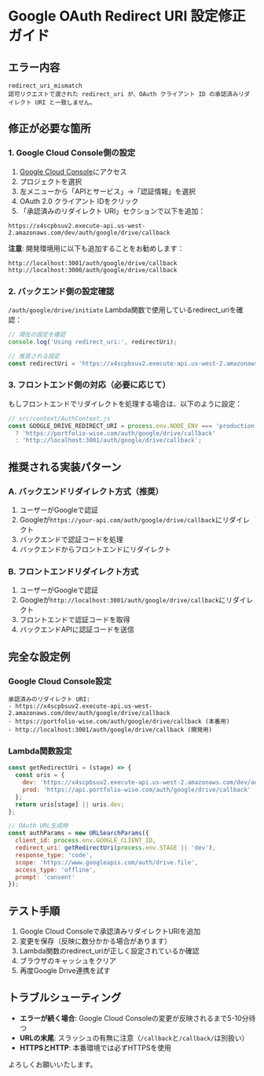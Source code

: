 # Google OAuth Redirect URI 設定修正ガイド

## エラー内容
```
redirect_uri_mismatch
認可リクエストで渡された redirect_uri が、OAuth クライアント ID の承認済みリダイレクト URI と一致しません。
```

## 修正が必要な箇所

### 1. Google Cloud Console側の設定

1. [Google Cloud Console](https://console.cloud.google.com/)にアクセス
2. プロジェクトを選択
3. 左メニューから「APIとサービス」→「認証情報」を選択
4. OAuth 2.0 クライアント IDをクリック
5. 「承認済みのリダイレクト URI」セクションで以下を追加：

```
https://x4scpbsuv2.execute-api.us-west-2.amazonaws.com/dev/auth/google/drive/callback
```

**注意**: 開発環境用に以下も追加することをお勧めします：
```
http://localhost:3001/auth/google/drive/callback
http://localhost:3000/auth/google/drive/callback
```

### 2. バックエンド側の設定確認

`/auth/google/drive/initiate` Lambda関数で使用しているredirect_uriを確認：

```javascript
// 現在の設定を確認
console.log('Using redirect_uri:', redirectUri);

// 推奨される設定
const redirectUri = 'https://x4scpbsuv2.execute-api.us-west-2.amazonaws.com/dev/auth/google/drive/callback';
```

### 3. フロントエンド側の対応（必要に応じて）

もしフロントエンドでリダイレクトを処理する場合は、以下のように設定：

```javascript
// src/context/AuthContext.js
const GOOGLE_DRIVE_REDIRECT_URI = process.env.NODE_ENV === 'production' 
  ? 'https://portfolio-wise.com/auth/google/drive/callback'
  : 'http://localhost:3001/auth/google/drive/callback';
```

## 推奨される実装パターン

### A. バックエンドリダイレクト方式（推奨）
1. ユーザーがGoogleで認証
2. Googleが`https://your-api.com/auth/google/drive/callback`にリダイレクト
3. バックエンドで認証コードを処理
4. バックエンドからフロントエンドにリダイレクト

### B. フロントエンドリダイレクト方式
1. ユーザーがGoogleで認証
2. Googleが`http://localhost:3001/auth/google/drive/callback`にリダイレクト
3. フロントエンドで認証コードを取得
4. バックエンドAPIに認証コードを送信

## 完全な設定例

### Google Cloud Console設定
```
承認済みのリダイレクト URI:
- https://x4scpbsuv2.execute-api.us-west-2.amazonaws.com/dev/auth/google/drive/callback
- https://portfolio-wise.com/auth/google/drive/callback (本番用)
- http://localhost:3001/auth/google/drive/callback (開発用)
```

### Lambda関数設定
```javascript
const getRedirectUri = (stage) => {
  const uris = {
    dev: 'https://x4scpbsuv2.execute-api.us-west-2.amazonaws.com/dev/auth/google/drive/callback',
    prod: 'https://api.portfolio-wise.com/auth/google/drive/callback'
  };
  return uris[stage] || uris.dev;
};

// OAuth URL生成時
const authParams = new URLSearchParams({
  client_id: process.env.GOOGLE_CLIENT_ID,
  redirect_uri: getRedirectUri(process.env.STAGE || 'dev'),
  response_type: 'code',
  scope: 'https://www.googleapis.com/auth/drive.file',
  access_type: 'offline',
  prompt: 'consent'
});
```

## テスト手順

1. Google Cloud Consoleで承認済みリダイレクトURIを追加
2. 変更を保存（反映に数分かかる場合があります）
3. Lambda関数のredirect_uriが正しく設定されているか確認
4. ブラウザのキャッシュをクリア
5. 再度Google Drive連携を試す

## トラブルシューティング

- **エラーが続く場合**: Google Cloud Consoleの変更が反映されるまで5-10分待つ
- **URLの末尾**: スラッシュの有無に注意（`/callback`と`/callback/`は別扱い）
- **HTTPSとHTTP**: 本番環境では必ずHTTPSを使用

よろしくお願いいたします。
